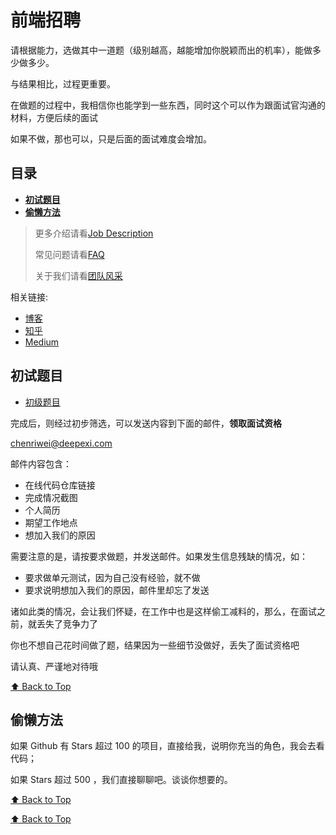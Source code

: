 # 前端招聘
请根据能力，选做其中一道题（级别越高，越能增加你脱颖而出的机率），能做多少做多少。

与结果相比，过程更重要。

在做题的过程中，我相信你也能学到一些东西，同时这个可以作为跟面试官沟通的材料，方便后续的面试

如果不做，那也可以，只是后面的面试难度会增加。

## 目录

- **[初试题目](#初试题目)**
- **[偷懒方法](#偷懒方法)**

> 更多介绍请看[Job Description](job-description.md)
>
> 常见问题请看[FAQ](FAQ.md)
> 
> 关于我们请看[团队风采](team.md)

相关链接:

- [博客](https://femessage.github.io/blog/)
- [知乎](https://zhuanlan.zhihu.com/deepexi-frontend)
- [Medium](http://medium.com/deepexi)

## 初试题目

- [初级题目](exam-junior.md)

完成后，则经过初步筛选，可以发送内容到下面的邮件，**领取面试资格**

chenriwei@deepexi.com

邮件内容包含：

- 在线代码仓库链接
- 完成情况截图
- 个人简历
- 期望工作地点
- 想加入我们的原因 

需要注意的是，请按要求做题，并发送邮件。如果发生信息残缺的情况，如：

- 要求做单元测试，因为自己没有经验，就不做
- 要求说明想加入我们的原因，邮件里却忘了发送

诸如此类的情况，会让我们怀疑，在工作中也是这样偷工减料的，那么，在面试之前，就丢失了竞争力了

你也不想自己花时间做了题，结果因为一些细节没做好，丢失了面试资格吧

请认真、严谨地对待哦

[⬆ Back to Top](#目录)

##  偷懒方法

如果 Github 有 Stars 超过 100 的项目，直接给我，说明你充当的角色，我会去看代码；

如果 Stars 超过 500 ，我们直接聊聊吧。谈谈你想要的。

[⬆ Back to Top](#目录)

[⬆ Back to Top](#目录)
